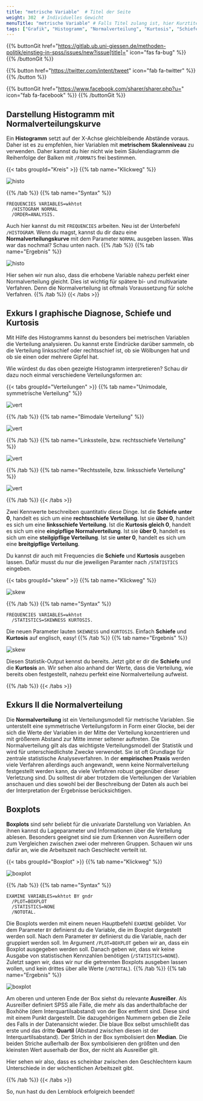 ```yaml
---
title: "metrische Variable"  # Titel der Seite
weight: 302  # Individuelles Gewicht 
menuTitle: "metrische Variable" # Falls Titel zulang ist, hier Kurztitel
tags: ["Grafik", "Histogramm", "Normalverteilung", "Kurtosis", "Schiefe", "Boxplot", "EXAMINE"]  # Tags hiereinsetzen; Kurzwort, was auf der Seite passsiert
---
```


{{% buttonGit href="https://gitlab.ub.uni-giessen.de/methoden-politik/einstieg-in-spss/issues/new?issue[title]=" icon="fas fa-bug" %}} {{% /buttonGit %}} 

{{% button href="https://twitter.com/intent/tweet" icon="fab fa-twitter" %}} {{% /button %}}

{{% buttonGit href="https://www.facebook.com/sharer/sharer.php?u=" icon="fab fa-facebook" %}} {{% /buttonGit %}}

## Darstellung Histogramm mit Normalverteilungskurve

Ein **Histogramm** setzt auf der X-Achse gleichbleibende Abstände voraus. Daher ist es zu empfehlen, hier Variablen mit **metrischem Skalenniveau** zu verwenden. Daher kannst du hier nicht wie beim Säulendiagramm die Reihenfolge der Balken mit `/FORMATS` frei bestimmen.

{{< tabs groupId="Kreis" >}}
{{% tab name="Klickweg" %}}

![histo](../gif/histo.gif)

{{% /tab %}}
{{% tab name="Syntax" %}}
```{SPSS}
FREQUENCIES VARIABLES=wkhtot
  /HISTOGRAM NORMAL
  /ORDER=ANALYSIS.
```
Auch hier kannst du mit `FREQUENCIES` arbeiten. Neu ist der Unterbefehl `/HISTOGRAM`. Wenn du magst, kannst du dir dazu eine **Normalverteilungskurve** mit dem Parameter `NORMAL` ausgeben lassen. Was war das nochmal? Schau unten nach.
{{% /tab %}}
{{% tab name="Ergebnis" %}}

![histo](../img/histo.png)

Hier sehen wir nun also, dass die erhobene Variable nahezu perfekt einer Normalverteilung gleicht. Dies ist wichtig für spätere bi- und multivariate Verfahren. Denn die Normalverteilung ist oftmals Voraussetzung für solche Verfahren.
{{% /tab %}}
{{< /tabs >}}



## Exkurs I graphische Diagnose, Schiefe und Kurtosis

Mit Hilfe des Histogramms kannst du besonders bei metrischen Variablen die Verteilung analysieren. Du kannst erste Eindrücke darüber sammeln, ob die Verteilung linksschief oder rechtsschief ist, ob sie Wölbungen hat und ob sie einen oder mehrere Gipfel hat.

Wie würdest du das oben gezeigte Histogramm interpretieren? Schau dir dazu noch einmal verschiedene Verteilungsformen an:

{{< tabs groupId="Verteilungen" >}}
{{% tab name="Unimodale, symmetrische Verteilung" %}}

![vert](../img/normaldist.png)


{{% /tab %}}
{{% tab name="Bimodale Verteilung" %}}

![vert](../img/bimodal.png)

{{% /tab %}}
{{% tab name="Linkssteile, bzw. rechtsschiefe Verteilung" %}}

![vert](../img/leftskewed.png)

{{% /tab %}}
{{% tab name="Rechtssteile, bzw. linksschiefe Verteilung" %}}

![vert](../img/rightskewed.png)

{{% /tab %}}
{{< /tabs >}}

Zwei Kennwerte beschreiben quantitativ diese Dinge. Ist die **Schiefe** **unter 0**, handelt es sich um eine **rechtsschiefe Verteilung**. Ist sie **über 0**, handelt es sich um eine **linksschiefe Verteilung**. Ist die **Kurtosis gleich 0**, handelt es sich um eine **eingipflige Normalverteilung**. Ist sie **über 0**, handelt es sich um eine **steilgipflige Verteilung**. Ist sie **unter 0**, handelt es sich um eine **breitgipflige Verteilung**. 

Du kannst dir auch mit Frequencies die **Schiefe** und **Kurtosis** ausgeben lassen. Dafür musst du nur die jeweiligen Paramter nach `/STATISTICS` eingeben.


{{< tabs groupId="skew" >}}
{{% tab name="Klickweg" %}}

![skew](../gif/skew.gif)

{{% /tab %}}
{{% tab name="Syntax" %}}
```{spss}
FREQUENCIES VARIABLES=wkhtot
  /STATISTICS=SKEWNESS KURTOSIS.
```
Die neuen Parameter lauten `SKEWNESS` und `KURTOSIS`. Einfach **Schiefe** und **Kurtosis** auf englisch, easy!
{{% /tab %}}
{{% tab name="Ergebnis" %}}

![skew](../img/skew.png)

Diesen Statistik-Output kennst du bereits. Jetzt gibt er dir die **Schiefe** und die **Kurtosis** an. Wir sehen also anhand der Werte, dass die Verteilung, wie bereits oben festgestellt, nahezu perfekt eine Normalverteilung aufweist.

{{% /tab %}}
{{< /tabs >}}

## Exkurs II die Normalverteilung
Die **Normalverteilung** ist ein Verteilungsmodell für metrische Variablen. Sie unterstellt eine symmetrische Verteilungsform in Form einer Glocke, bei der sich die Werte der Variablen in der Mitte der Verteilung konzentrieren und mit größerem Abstand zur Mitte immer seltener auftreten. Die Normalverteilung gilt als das wichtigste Verteilungsmodell der Statistik und wird für unterschiedlichste Zwecke verwendet. Sie ist oft Grundlage für zentrale statistische Analyseverfahren. In der **empirischen Praxis** werden viele Verfahren allerdings auch angewandt, wenn keine Normalverteilung festgestellt werden kann, da viele Verfahren robust gegenüber dieser Verletzung sind. Du solltest dir aber trotzdem die Verteilungen der Variablen anschauen und dies sowohl bei der Beschreibung der Daten als auch bei der Interpretation der Ergebnisse berücksichtigen.


## Boxplots

**Boxplots** sind sehr beliebt für die univariate Darstellung von Variablen. An ihnen kannst du Lageparameter und Informationen über die Verteilung ablesen. Besonders geeignet sind sie zum Erkennen von Ausreißern oder zum Vergleichen zwischen zwei oder mehreren Gruppen. Schauen wir uns dafür an, wie die Arbeitszeit nach Geschlecht verteilt ist.

{{< tabs groupId="Boxplot" >}}
{{% tab name="Klickweg" %}}

![boxplot](../gif/box.gif)

{{% /tab %}}
{{% tab name="Syntax" %}}
```{SPSS}
EXAMINE VARIABLES=wkhtot BY gndr
  /PLOT=BOXPLOT
  /STATISTICS=NONE
  /NOTOTAL.
```
Die Boxplots werden mit einem neuen Hauptbefehl `EXAMINE` gebildet. Vor dem Parameter `BY` definierst du die Variable, die im Boxplot dargestellt werden soll. Nach dem Parameter `BY` definierst du die Variable, nach der gruppiert werden soll. Im Argument `/PLOT=BOXPLOT` geben wir an, dass ein Boxplot ausgegeben werden soll. Danach geben wir, dass wir keine Ausgabe von statistischen Kennzahlen benötigen (`/STATISTICS=NONE`). Zuletzt sagen wir, dass wir nur die getrennten Boxplots ausgeben lassen wollen, und kein drittes über alle Werte (`/NOTOTAL`).
{{% /tab %}}
{{% tab name="Ergebnis" %}}

![boxplot](../img/box.png)

Am oberen und unteren Ende der Box siehst du relevante **Ausreißer**. Als Ausreißer definiert SPSS alle Fälle, die mehr als das anderthalbfache der Boxhöhe (dem Interquartilsabstand) von der Box entfernt sind. Diese sind mit einem Punkt dargestellt. Die dazugehörigen Nummern geben die Zeile des Falls in der Datenansicht wieder. Die blaue Box selbst umschließt das erste und das dritte **Quartil** (Abstand zwischen diesen ist der Interquartilsabstand). Der Strich in der Box symbolisiert den **Median**. Die beiden Striche außerhalb der Box symbolisieren den größten und den kleinsten Wert auserhalb der Box, der nicht als Ausreißer gilt.

Hier sehen wir also, dass es scheinbar zwischen den Geschlechtern kaum Unterschiede in der wöchentlichen Arbeitszeit gibt.

{{% /tab %}}
{{< /tabs >}}

So, nun hast du den Lernblock erfolgreich beendet! 